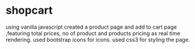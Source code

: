 # shopcart
using vanilla javascript created a product page and add to cart page ,featuring total prices, no of product and products pricing as real time rendering.
used bootstrap icons for icons.
used css3 for styling the page.
